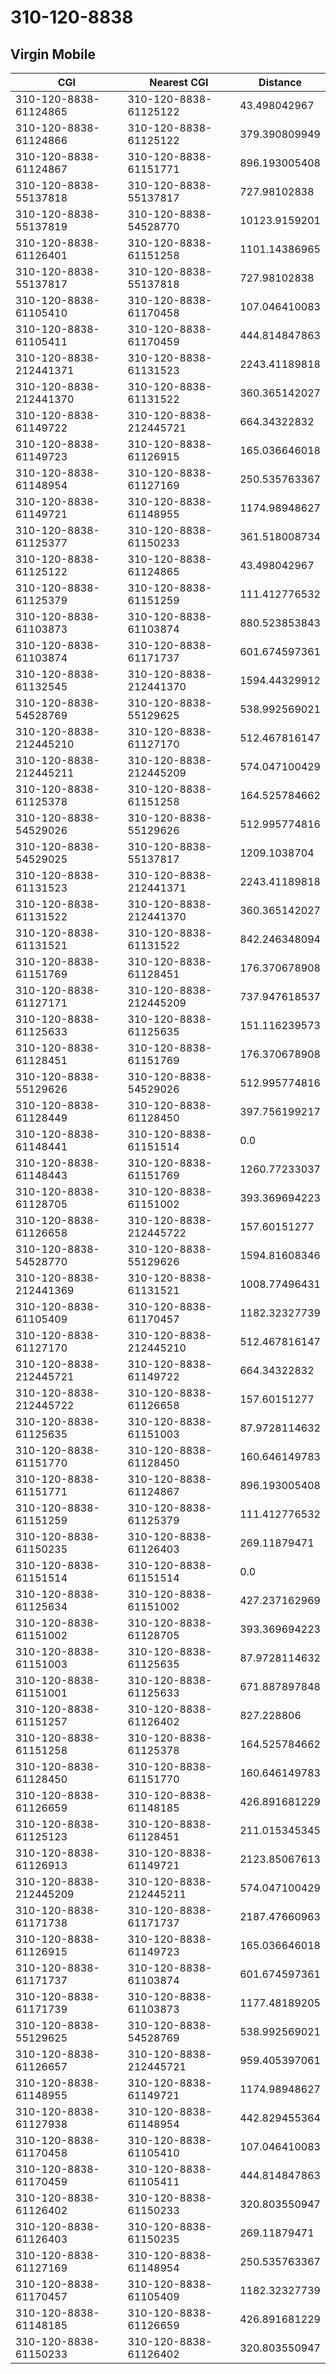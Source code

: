 # 310-120-8838
## Virgin Mobile


| CGI | Nearest CGI | Distance |
|-----|-------------|----------|
| 310-120-8838-61124865 | 310-120-8838-61125122 | 43.498042967 |
| 310-120-8838-61124866 | 310-120-8838-61125122 | 379.390809949 |
| 310-120-8838-61124867 | 310-120-8838-61151771 | 896.193005408 |
| 310-120-8838-55137818 | 310-120-8838-55137817 | 727.98102838 |
| 310-120-8838-55137819 | 310-120-8838-54528770 | 10123.9159201 |
| 310-120-8838-61126401 | 310-120-8838-61151258 | 1101.14386965 |
| 310-120-8838-55137817 | 310-120-8838-55137818 | 727.98102838 |
| 310-120-8838-61105410 | 310-120-8838-61170458 | 107.046410083 |
| 310-120-8838-61105411 | 310-120-8838-61170459 | 444.814847863 |
| 310-120-8838-212441371 | 310-120-8838-61131523 | 2243.41189818 |
| 310-120-8838-212441370 | 310-120-8838-61131522 | 360.365142027 |
| 310-120-8838-61149722 | 310-120-8838-212445721 | 664.34322832 |
| 310-120-8838-61149723 | 310-120-8838-61126915 | 165.036646018 |
| 310-120-8838-61148954 | 310-120-8838-61127169 | 250.535763367 |
| 310-120-8838-61149721 | 310-120-8838-61148955 | 1174.98948627 |
| 310-120-8838-61125377 | 310-120-8838-61150233 | 361.518008734 |
| 310-120-8838-61125122 | 310-120-8838-61124865 | 43.498042967 |
| 310-120-8838-61125379 | 310-120-8838-61151259 | 111.412776532 |
| 310-120-8838-61103873 | 310-120-8838-61103874 | 880.523853843 |
| 310-120-8838-61103874 | 310-120-8838-61171737 | 601.674597361 |
| 310-120-8838-61132545 | 310-120-8838-212441370 | 1594.44329912 |
| 310-120-8838-54528769 | 310-120-8838-55129625 | 538.992569021 |
| 310-120-8838-212445210 | 310-120-8838-61127170 | 512.467816147 |
| 310-120-8838-212445211 | 310-120-8838-212445209 | 574.047100429 |
| 310-120-8838-61125378 | 310-120-8838-61151258 | 164.525784662 |
| 310-120-8838-54529026 | 310-120-8838-55129626 | 512.995774816 |
| 310-120-8838-54529025 | 310-120-8838-55137817 | 1209.1038704 |
| 310-120-8838-61131523 | 310-120-8838-212441371 | 2243.41189818 |
| 310-120-8838-61131522 | 310-120-8838-212441370 | 360.365142027 |
| 310-120-8838-61131521 | 310-120-8838-61131522 | 842.246348094 |
| 310-120-8838-61151769 | 310-120-8838-61128451 | 176.370678908 |
| 310-120-8838-61127171 | 310-120-8838-212445209 | 737.947618537 |
| 310-120-8838-61125633 | 310-120-8838-61125635 | 151.116239573 |
| 310-120-8838-61128451 | 310-120-8838-61151769 | 176.370678908 |
| 310-120-8838-55129626 | 310-120-8838-54529026 | 512.995774816 |
| 310-120-8838-61128449 | 310-120-8838-61128450 | 397.756199217 |
| 310-120-8838-61148441 | 310-120-8838-61151514 | 0.0 |
| 310-120-8838-61148443 | 310-120-8838-61151769 | 1260.77233037 |
| 310-120-8838-61128705 | 310-120-8838-61151002 | 393.369694223 |
| 310-120-8838-61126658 | 310-120-8838-212445722 | 157.60151277 |
| 310-120-8838-54528770 | 310-120-8838-55129626 | 1594.81608346 |
| 310-120-8838-212441369 | 310-120-8838-61131521 | 1008.77496431 |
| 310-120-8838-61105409 | 310-120-8838-61170457 | 1182.32327739 |
| 310-120-8838-61127170 | 310-120-8838-212445210 | 512.467816147 |
| 310-120-8838-212445721 | 310-120-8838-61149722 | 664.34322832 |
| 310-120-8838-212445722 | 310-120-8838-61126658 | 157.60151277 |
| 310-120-8838-61125635 | 310-120-8838-61151003 | 87.9728114632 |
| 310-120-8838-61151770 | 310-120-8838-61128450 | 160.646149783 |
| 310-120-8838-61151771 | 310-120-8838-61124867 | 896.193005408 |
| 310-120-8838-61151259 | 310-120-8838-61125379 | 111.412776532 |
| 310-120-8838-61150235 | 310-120-8838-61126403 | 269.11879471 |
| 310-120-8838-61151514 | 310-120-8838-61151514 | 0.0 |
| 310-120-8838-61125634 | 310-120-8838-61151002 | 427.237162969 |
| 310-120-8838-61151002 | 310-120-8838-61128705 | 393.369694223 |
| 310-120-8838-61151003 | 310-120-8838-61125635 | 87.9728114632 |
| 310-120-8838-61151001 | 310-120-8838-61125633 | 671.887897848 |
| 310-120-8838-61151257 | 310-120-8838-61126402 | 827.228806 |
| 310-120-8838-61151258 | 310-120-8838-61125378 | 164.525784662 |
| 310-120-8838-61128450 | 310-120-8838-61151770 | 160.646149783 |
| 310-120-8838-61126659 | 310-120-8838-61148185 | 426.891681229 |
| 310-120-8838-61125123 | 310-120-8838-61128451 | 211.015345345 |
| 310-120-8838-61126913 | 310-120-8838-61149721 | 2123.85067613 |
| 310-120-8838-212445209 | 310-120-8838-212445211 | 574.047100429 |
| 310-120-8838-61171738 | 310-120-8838-61171737 | 2187.47660963 |
| 310-120-8838-61126915 | 310-120-8838-61149723 | 165.036646018 |
| 310-120-8838-61171737 | 310-120-8838-61103874 | 601.674597361 |
| 310-120-8838-61171739 | 310-120-8838-61103873 | 1177.48189205 |
| 310-120-8838-55129625 | 310-120-8838-54528769 | 538.992569021 |
| 310-120-8838-61126657 | 310-120-8838-212445721 | 959.405397061 |
| 310-120-8838-61148955 | 310-120-8838-61149721 | 1174.98948627 |
| 310-120-8838-61127938 | 310-120-8838-61148954 | 442.829455364 |
| 310-120-8838-61170458 | 310-120-8838-61105410 | 107.046410083 |
| 310-120-8838-61170459 | 310-120-8838-61105411 | 444.814847863 |
| 310-120-8838-61126402 | 310-120-8838-61150233 | 320.803550947 |
| 310-120-8838-61126403 | 310-120-8838-61150235 | 269.11879471 |
| 310-120-8838-61127169 | 310-120-8838-61148954 | 250.535763367 |
| 310-120-8838-61170457 | 310-120-8838-61105409 | 1182.32327739 |
| 310-120-8838-61148185 | 310-120-8838-61126659 | 426.891681229 |
| 310-120-8838-61150233 | 310-120-8838-61126402 | 320.803550947 |

